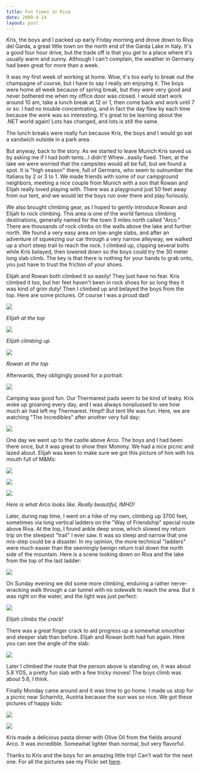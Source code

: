```yaml
---
title: Fun times in Riva
date: 2009-4-14
layout: post
---
```


Kris, the boys and I packed up early Friday morning and drove down to
Riva del Garda, a great little town on the north end of the Garda Lake
in Italy. It's a good four hour drive, but the trade off is that you get
to a place where it's usually warm and sunny. Although I can't complain,
the weather in Germany had been great for more than a week.
  
  
It was my first week of working at home. Wow, it's too early to break
out the champagne of course, but I have to say I really am enjoying it.
The boys were home all week because of spring break, but they were very
good and never bothered me when my office door was closed. I would start
work around 10 am, take a lunch break at 12 or 1, then come back and work
until 7 or so. I had no trouble concentrating, and in fact the day flew
by each time because the work was so interesting. It's great to be learning
about the .NET world again! Lots has changed, and lots is still the same.
  
  
The lunch breaks were really fun because Kris, the boys and I would go
eat a sandwich outside in a park area.
  
  
But anyway, back to the story. As we started to leave Munich Kris saved
us by asking me if I had _both_ tents...I didn't! Whew...easily fixed.
Then, at the lake we were worried that the campsites would all be full,
but we found a spot. It is "high season" there, full of Germans, who seem
to outnumber the Italians by 2 or 3 to 1\. We made friends with some of
our campground neighbors, meeting a nice couple from Munich with a son
that Rowan and Elijah really loved playing with. There was a playground
just 50 feet away from our tent, and we would let the boys run over there
and play furiously.
  
  
We also brought climbing gear, as I hoped to gently introduce Rowan and
Elijah to rock climbing. This area is one of the world famous climbing
destinations, generally named for the town 3 miles north called "Arco."
There are thousands of rock climbs on the walls above the lake and further
north. We found a very easy area on low-angle slabs, and after an adventure
of squeezing our car through a very narrow alleyway, we walked up a short
steep trail to reach the rock. I climbed up, clipping several bolts while
Kris belayed, then lowered down so the boys could try the 30 meter long
slab climb. The key is that there is nothing for your hands to grab onto,
you just have to trust the friction of your shoes.
  
  
Elijah and Rowan both climbed it so easily! They just have no fear. Kris
climbed it too, but her feet haven't been in rock shoes for so long they
it was kind of grim duty! Then I climbed up and belayed the boys from the
top. Here are some pictures. Of course I was a proud dad!
  
  
[![](http://farm4.static.flickr.com/3339/3438633293_c4936f88a3.jpg)](http://www.flickr.com/photos/ripsawridge/3438633293/)
  
_Elijah at the top_
  
  
[![](http://farm4.static.flickr.com/3302/3438631103_79cbe9b113.jpg)](http://www.flickr.com/photos/ripsawridge/3438631103/)
  
_Elijah climbing up_
  
  
[![](http://farm4.static.flickr.com/3297/3438635405_2db15d0038.jpg)](http://www.flickr.com/photos/ripsawridge/3438635405/)
  
_Rowan at the top_
  
  
Afterwards, they obligingly posed for a portrait:
  
  
[![](http://farm4.static.flickr.com/3412/3438636775_0115a7e400.jpg)](http://www.flickr.com/photos/ripsawridge/3438636775/)
  
  
Camping was good fun. Our Thermarest pads seem to be kind of leaky. Kris
woke up groaning every day, and I was always nonplussed to see how much
air had left my Thermarest. Hmpf! But tent life was fun. Here, we are watching
"The Incredibles" after another very full day:
  
  
[![](http://farm4.static.flickr.com/3618/3439450576_0351d12c77.jpg)](http://www.flickr.com/photos/ripsawridge/3439450576/)
  
  
One day we went up to the castle above Arco. The boys and I had been there
once, but it was great to show their Mommy. We had a nice picnic and lazed
about. Elijah was keen to make sure we got this picture of him with his
mouth full of M&Ms:
  
  
[![](http://farm4.static.flickr.com/3538/3438639177_e2ab3b6a0a.jpg)](http://www.flickr.com/photos/ripsawridge/3438639177/)
  
  
[![](http://farm4.static.flickr.com/3368/3438640011_3b1b7cc35d.jpg)](http://www.flickr.com/photos/ripsawridge/3438640011/)
  
  
[![](http://farm4.static.flickr.com/3360/3438641539_a08eeb71d9.jpg)](http://www.flickr.com/photos/ripsawridge/3438641539/)
  
_Here is what Arco looks like. Really beautiful, IMHO!_
  
  
Later, during nap time, I went on a hike of my own, climbing up 3700 feet,
sometimes via long vertical ladders on the "Way of Friendship" special
route above Riva. At the top, I found ankle deep snow, which slowed my
return trip on the steepest "trail" I ever saw. It was so steep and narrow
that one mis-step could be a disaster. In my opinion, the more technical
"ladders" were much easier than the seemingly benign return trail down
the north side of the mountain. Here is a scene looking down on Riva and
the lake from the top of the last ladder:
  
  
[![](http://farm4.static.flickr.com/3321/3438643211_d1233a4d76.jpg)](http://www.flickr.com/photos/ripsawridge/3438643211/)
  
  
On Sunday evening we did some more climbing, enduring a rather nerve-wracking
walk through a car tunnel with no sidewalk to reach the area. But it was
right on the water, and the light was just perfect:
  
  
[![](http://farm4.static.flickr.com/3579/3438643945_a0c3df6605.jpg)](http://www.flickr.com/photos/ripsawridge/3438643945/)
  
_Elijah climbs the crack!_
  
  
There was a great finger crack to aid progress up a somewhat smoother
and steeper slab than before. Elijah and Rowan both had fun again. Here
you can see the angle of the slab:
  
  
[![](http://farm4.static.flickr.com/3538/3438645443_38b922266b.jpg)](http://www.flickr.com/photos/ripsawridge/3438645443/)
  
  
Later I climbed the route that the person above is standing on, it was
about 5.8 YDS, a pretty fun slab with a few tricky moves! The boys climb
was about 5.6, I think.
  
  
Finally Monday came around and it was time to go home. I made us stop
for a picnic near Scharnitz, Austria because the sun was so nice. We got
these pictures of happy kids:
  
  
[![](http://farm4.static.flickr.com/3645/3438647857_41c3cdc753.jpg)](http://www.flickr.com/photos/ripsawridge/3438647857/)
  
  
[![](http://farm4.static.flickr.com/3579/3439460678_78696fde96.jpg)](http://www.flickr.com/photos/ripsawridge/3439460678/)
  
  
Kris made a delicious pasta dinner with Olive Oil from the fields around
Arco. It was incredible. Somewhat lighter than normal, but very flavorful.
  
  
Thanks to Kris and the boys for an amazing little trip! Can't wait for
the next one. For all the pictures see my Flickr set [here](http://www.flickr.com/photos/ripsawridge/sets/72157616721161560/show/).
